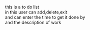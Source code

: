 this is a to do list<br>
in this user can add,delete,exit <br>
and can enter the time to get it done by<br>
and the description of work
